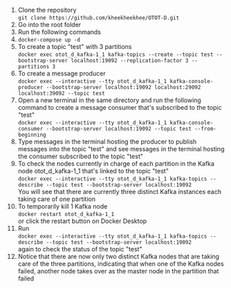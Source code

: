 1. Clone the repository </br> ```git clone https://github.com/kheekheekhee/OTOT-D.git```
2. Go into the root folder
3. Run the following commands
4. ```docker-compose up -d```
5. To create a topic "test" with 3 partitions </br> ```docker exec otot_d_kafka-1_1 kafka-topics --create --topic test --bootstrap-server localhost:19092 --replication-factor 3 --partitions 3```
6. To create a message producer </br> ```docker exec --interactive --tty otot_d_kafka-1_1 kafka-console-producer --bootstrap-server localhost:19092 localhost:29092 localhost:39092 --topic test```
7. Open a new terminal in the same directory and run the following command to create a message consumer that's subscribed to the topic "test" </br> ```docker exec --interactive --tty otot_d_kafka-1_1 kafka-console-consumer --bootstrap-server localhost:19092 --topic test --from-beginning```
8. Type messages in the terminal hosting the producer to publish messages into the topic "test" and see messages in the terminal hosting the consumer subscribed to the topic "test"
9.  To check the nodes currently in charge of each partition in the Kafka node otot_d_kafka-1_1 that's linked to the topic "test" </br> ```docker exec --interactive --tty otot_d_kafka-1_1 kafka-topics --describe --topic test --bootstrap-server localhost:19092``` </br> You will see that there are currently three distinct Kafka instances each taking care of one partition
10. To temporarily kill 1 Kafka node </br> ```docker restart otot_d_kafka-1_1``` </br> or click the restart button on Docker Desktop
11. Run </br> ```docker exec --interactive --tty otot_d_kafka-1_1 kafka-topics --describe --topic test --bootstrap-server localhost:19092``` </br> again to check the status of the topic "test"
12. Notice that there are now only two distinct Kafka nodes that are taking care of the three partitions, indicating that when one of the Kafka nodes failed, another node takes over as the master node in the partition that failed
